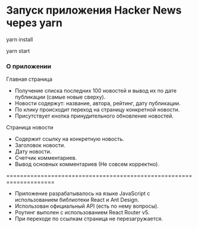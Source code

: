 # Запуск приложения Hacker News через yarn

yarn install

yarn start

### О приложении

Главная страница

* Получение списка последних 100 новостей и вывод их по дате публикации (самые новые сверху).
* Новости содержут: название, автора, рейтинг, дату публикации.
* По клику происходит переход на страницу конкретной новости.
* Присутствует кнопка принудительного обновление новостей.

Страница новости

* Содержит ссылку на конкретную новость.
* Заголовок новости.
* Дату новости.
* Счетчик комментариев.
* Вывод основных комментариев (Не совсем корректно).

====================================================================

* Приложение разрабатывалось на языке JavaScript с использованием библиотеки React и Ant Design.
* Использован официальный API (есть по нему вопросы).
* Роутинг выполен с использованием React Router v5.
* При переходе по ссылкам страница не перезагружается.







